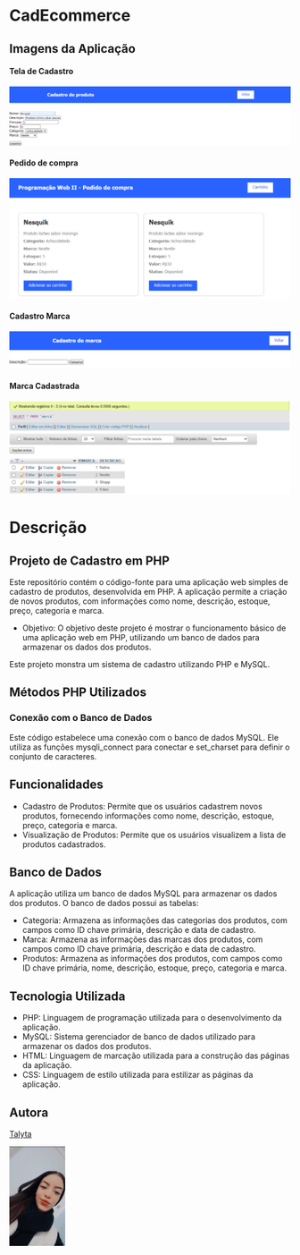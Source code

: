 # CadEcommerce

## Imagens da Aplicação

#### Tela de Cadastro 

![image info](https://github.com/poxxataly26/cadecommerce/blob/main/img/Tela%20de%20Cadastro%20.png)

#### Pedido de compra 

![image info](https://github.com/poxxataly26/cadecommerce/blob/main/img/Pedido%20de%20compra.png)

#### Cadastro Marca 

![image info](https://github.com/poxxataly26/cadecommerce/blob/main/img/Cadastro%20Marca.png)

#### Marca Cadastrada 

![image info](https://github.com/poxxataly26/cadecommerce/blob/main/img/Marca.png)

# Descrição 

## Projeto de Cadastro em PHP

Este repositório contém o código-fonte para uma aplicação web simples de cadastro de produtos, desenvolvida em PHP. A aplicação permite a criação de novos produtos, com informações como nome, descrição, estoque, preço, categoria e marca.

* Objetivo: O objetivo deste projeto é mostrar o funcionamento básico de uma aplicação web em PHP, utilizando um banco de dados para armazenar os dados dos produtos.

Este projeto monstra um sistema de cadastro utilizando PHP e MySQL.

## Métodos PHP Utilizados
### Conexão com o Banco de Dados

Este código estabelece uma conexão com o banco de dados MySQL. Ele utiliza as funções mysqli_connect para conectar e set_charset para definir o conjunto de caracteres.

## Funcionalidades

* Cadastro de Produtos: Permite que os usuários cadastrem novos produtos, fornecendo informações como nome, descrição, estoque, preço, categoria e marca.
* Visualização de Produtos: Permite que os usuários visualizem a lista de produtos cadastrados.

## Banco de Dados 

A aplicação utiliza um banco de dados MySQL para armazenar os dados dos produtos. O banco de dados possui as tabelas:

* Categoria: Armazena as informações das categorias dos produtos, com campos como ID chave primária, descrição e data de cadastro.
* Marca: Armazena as informações das marcas dos produtos, com campos como ID chave primária, descrição e data de cadastro.
* Produtos: Armazena as informações dos produtos, com campos como ID chave primária, nome, descrição, estoque, preço, categoria e marca.

## Tecnologia Utilizada

* PHP: Linguagem de programação utilizada para o desenvolvimento da aplicação.
* MySQL: Sistema gerenciador de banco de dados utilizado para armazenar os dados dos produtos.
* HTML: Linguagem de marcação utilizada para a construção das páginas da aplicação.
* CSS: Linguagem de estilo utilizada para estilizar as páginas da aplicação.

## Autora

[Talyta](https://github.com/poxxataly26/cadecommerce) 

<img src="https://github.com/poxxataly26/cadecommerce/blob/main/img/Foto.jpg" width="100px">

